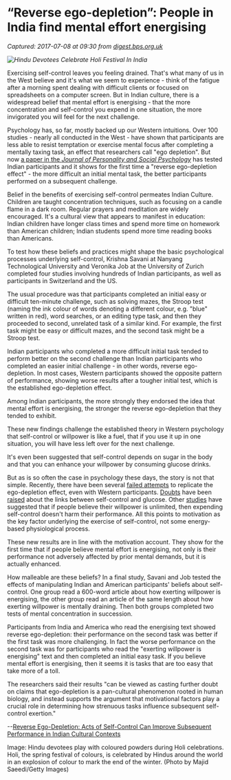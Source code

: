# “Reverse ego-depletion”: People in India find mental effort energising

_Captured: 2017-07-08 at 09:30 from [digest.bps.org.uk](https://digest.bps.org.uk/2017/06/12/reverse-ego-depletion-people-in-india-find-mental-effort-energising/?utm_content=buffer1e555&utm_medium=social&utm_source=twitter.com&utm_campaign=buffer)_

_![Hindu Devotees Celebrate Holi Festival In India](https://researchdigest.files.wordpress.com/2017/06/gettyimages-110510135.jpg)_

Exercising self-control leaves you feeling drained. That's what many of us in the West believe and it's what we seem to experience - think of the fatigue after a morning spent dealing with difficult clients or focused on spreadsheets on a computer screen. But in Indian culture, there is a widespread belief that mental effort is energising - that the more concentration and self-control you expend in one situation, the more invigorated you will feel for the next challenge.

Psychology has, so far, mostly backed up our Western intuitions. Over 100 studies - nearly all conducted in the West - have shown that participants are less able to resist temptation or exercise mental focus after completing a mentally taxing task, an effect that researchers call "ego depletion". But now [a paper in the _Journal of Personality and Social Psychology_](http://psycnet.apa.org/psycinfo/2017-24735-001/) has tested Indian participants and it shows for the first time a "reverse ego-depletion effect" - the more difficult an initial mental task, the better participants performed on a subsequent challenge.

Belief in the benefits of exercising self-control permeates Indian Culture. Children are taught concentration techniques, such as focusing on a candle flame in a dark room. Regular prayers and meditation are widely encouraged. It's a cultural view that appears to manifest in education: Indian children have longer class times and spend more time on homework than American children; Indian students spend more time reading books than Americans.

To test how these beliefs and practices might shape the basic psychological processes underlying self-control, Krishna Savani at Nanyang Technological University and Veronika Job at the University of Zurich completed four studies involving hundreds of Indian participants, as well as participants in Switzerland and the US.

The usual procedure was that participants completed an initial easy or difficult ten-minute challenge, such as solving mazes, the Stroop test (naming the ink colour of words denoting a different colour, e.g. "blue" written in red), word searches, or an editing type task, and then they proceeded to second, unrelated task of a similar kind. For example, the first task might be easy or difficult mazes, and the second task might be a Stroop test.

Indian participants who completed a more difficult initial task tended to perform better on the second challenge than Indian participants who completed an easier initial challenge - in other words, reverse ego-depletion. In most cases, Western participants showed the opposite pattern of performance, showing worse results after a tougher initial test, which is the established ego-depletion effect.

Among Indian participants, the more strongly they endorsed the idea that mental effort is energising, the stronger the reverse ego-depletion that they tended to exhibit.

These new findings challenge the established theory in Western psychology that self-control or willpower is like a fuel, that if you use it up in one situation, you will have less left over for the next challenge.

It's even been suggested that self-control depends on sugar in the body and that you can enhance your willpower by consuming glucose drinks.

But as is so often the case in psychology these days, the story is not that simple. Recently, there have been several [failed attempts](https://digest.bps.org.uk/2015/06/24/new-research-challenges-the-idea-that-willpower-is-a-limited-resource/) to replicate the ego-depletion effect, even with Western participants. [Doubts](https://digest.bps.org.uk/2012/11/08/labs-worldwide-report-converging-evidence-that-undermines-the-low-sugar-theory-of-depleted-willpower/) have been [raised](https://digest.bps.org.uk/2016/01/26/new-review-prompts-a-re-think-on-what-low-sugar-levels-do-to-our-thinking/) about the links between self-control and glucose. Other [studies](http://99u.com/articles/7257/how-to-power-through-any-demanding-task) have suggested that if people believe their willpower is unlimited, then expending self-control doesn't harm their performance. All this points to motivation as the key factor underlying the exercise of self-control, not some energy-based physiological process.

These new results are in line with the motivation account. They show for the first time that if people believe mental effort is energising, not only is their performance not adversely affected by prior mental demands, but it is actually enhanced.

How malleable are these beliefs? In a final study, Savani and Job tested the effects of manipulating Indian and American participants' beliefs about self-control. One group read a 600-word article about how exerting willpower is energising, the other group read an article of the same length about how exerting willpower is mentally draining. Then both groups completed two tests of mental concentration in succession.

Participants from India and America who read the energising text showed reverse ego-depletion: their performance on the second task was better if the first task was more challenging. In fact the worse performance on the second task was for participants who read the "exerting willpower is energising" text and then completed an initial easy task. If you believe mental effort is energising, then it seems it is tasks that are too easy that take more of a toll.

The researchers said their results "can be viewed as casting further doubt on claims that ego-depletion is a pan-cultural phenomenon rooted in human biology, and instead supports the argument that motivational factors play a crucial role in determining how strenuous tasks influence subsequent self-control exertion."

--[Reverse Ego-Depletion: Acts of Self-Control Can Improve Subsequent Performance in Indian Cultural Contexts](http://psycnet.apa.org/psycinfo/2017-24735-001/)

Image: Hindu devotees play with coloured powders during Holi celebrations. Holi, the spring festival of colours, is celebrated by Hindus around the world in an explosion of colour to mark the end of the winter. (Photo by Majid Saeedi/Getty Images)
